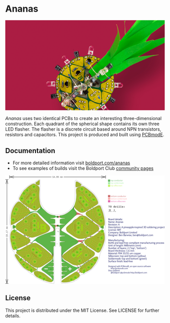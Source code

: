 # Ananas

![Constructed pinapple circuit board](/images/ananas.jpg)

*Ananas* uses two identical PCBs to create an interesting three-dimensional construction. Each quadrant of the spherical shape contains its own three LED flasher. The flasher is a discrete circuit based around NPN transistors, resistors and capacitors. This project is produced and built using [PCBmodE](http://pcbmode.com).

## Documentation

* For more detailed information visit [boldport.com/ananas](http://boldport.com/ananas)
* To see examples of builds visit the Boldport Club [community pages](http://community.boldport.club/projects/p20-ananas/)

![Pinapple PCB layout](/images/ananas_pcb.png)

## License

This project is distributed under the MIT License.
See LICENSE for further details.
